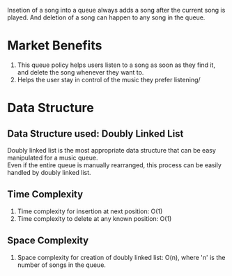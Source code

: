 Insetion of a song into a queue always adds a song after the current song is played. And deletion of a song can happen to any song in the queue.
# Market Benefits
1. This queue policy helps users listen to a song as soon as they find it, and delete the song whenever they want to.
2. Helps the user stay in control of the music they prefer listening/

# Data Structure
## Data Structure used: Doubly Linked List
Doubly linked list is the most appropriate data structure that can be easy manipulated for a music queue. <br>
Even if the entire queue is manually rearranged, this process can be easily handled by doubly linked list. 
## Time Complexity
1. Time complexity for insertion at next position: O(1)
2. Time complexity to delete at any known position: O(1)
## Space Complexity
1. Space complexity for creation of doubly linked list: O(n), where 'n' is the number of songs in the queue.

<br>



